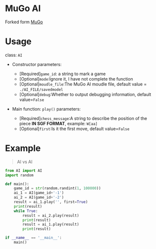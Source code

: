 # MuGo AI
Forked form [MuGo](https://github.com/brilee/MuGo)

# Usage
class: ``AI``  
* Constructor parameters:   
  - [Required]``game_id``: a string to mark a game  
  - [Optional]``mode``:Ignore it, I have not complete the function  
  - [Optional]``moudle_file``:The MuGo AI moudle file, default value = ``./AI_FILE/savedmodel``  
  - [Optional]``debug``:Whether to output debugging information, default value=``False``

* Main function: ``play()`` parameters:
  - [Required]``chess_message``:A string to describe the position of the piece <b>IN SGF FORMAT</b>,
      example: ``W[aa]``
  - [Optional]``first``:Is it the first move, default value=``False``




# Example
> AI vs AI

```python
from AI import AI
import random

def main():
    game_id = str(random.randint(1, 100000))
    ai_1 = AI(game_id+'-1')
    ai_2 = AI(game_id+'-2')
    result = ai_1.play('', first=True)
    print(result)
    while True:
        result = ai_2.play(result)
        print(result)
        result = ai_1.play(result)
        print(result)

if __name__ == '__main__':
    main()

```
